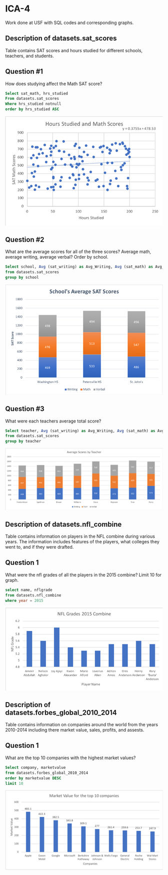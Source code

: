 # ICA-4
Work done at USF with SQL codes and corresponding graphs. 

## Description of datasets.sat_scores
Table contains SAT scores and hours studied for different schools, teachers, and students.

## Question #1
How does studying affect the Math SAT score?

```sql
Select sat_math, hrs_studied
From datasets.sat_scores
Where hrs_studied notnull
order by hrs_studied ASC
```

![ICA-4](Visualizations/Q1graph.png)

## Question #2
What are the average scores for all of the three scores? Average math, average writing, average verbal? Order by school.

```sql
Select school, Avg (sat_writing) as Avg_Writing, Avg (sat_math) as Avg_Math, Avg(sat_verbal) as Avg_Verbal
from datasets.sat_scores
group by school
```

![ICA-4](Visualizations/Q2graph.png)

## Question #3
What were each teachers average total score?

```sql
Select teacher, Avg (sat_writing) as Avg_Writing, Avg (sat_math) as Avg_Math, Avg(sat_verbal) as Avg_Verbal
from datasets.sat_scores
group by teacher
```

![ICA-4](Visualizations/Q3graph.png)

## Description of datasets.nfl_combine
Table contains information on players in the NFL combine during various years. The information includes features of the players, what colleges they went to, and if they were drafted.

## Question 1
What were the nfl grades of all the players in the 2015 combine? Limit 10 for graph.

```sql
select name, nflgrade
from datasets.nfl_combine
where year = 2015
```

![ICA-4](Visualizations/Q4graph.png)

## Description of datasets.forbes_global_2010_2014
Table contains information on companies around the world from the years 2010-2014 including there market value, sales, profits, and assests.

## Question 1
What are the top 10 companies with the highest market values?

```sql
Select company, marketvalue 
from datasets.forbes_global_2010_2014
order by marketvalue DESC
limit 10
```

![ICA-4](Visualizations/Q5graph.png)





